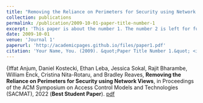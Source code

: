 ```yaml
---
title: "Removing the Reliance on Perimeters for Security using Network Views"
collection: publications
permalink: /publication/2009-10-01-paper-title-number-1
excerpt: 'This paper is about the number 1. The number 2 is left for future work.'
date: 2009-10-01
venue: 'Journal 1'
paperurl: 'http://academicpages.github.io/files/paper1.pdf'
citation: 'Your Name, You. (2009). &quot;Paper Title Number 1.&quot; <i>Journal 1</i>. 1(1).'
---
```

{Iffat Anjum, Daniel Kostecki, Ethan Leba, Jessica Sokal, Rajit Bharambe, William Enck, Cristina Nita-Rotaru, and Bradley Reaves, **Removing the Reliance on Perimeters for Security using Network Views**, in Proceedings of the ACM Symposium on Access Control Models and Technologies (SACMAT), 2022 (**Best  Student Paper**). [pdf](https://enck.org/pubs/anjum-sacmat22.pdf)
